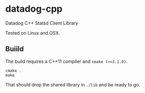 # datadog-cpp
Datadog C++ Statsd Client Library

Tested on Linux and OSX.

## Buiild
The build requires a C++11 compiler and `cmake (>=3.1.0)`.
```
cmake .
make
```
That should drop the shared library in `./lib` and be ready to go.

